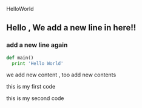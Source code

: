  HelloWorld

## Hello , We add a new line in here!!

### add a new line again

```python
def main()
  print 'Hello World'
```

we add new content , too
add new contents

this is my first code

this is my second code
